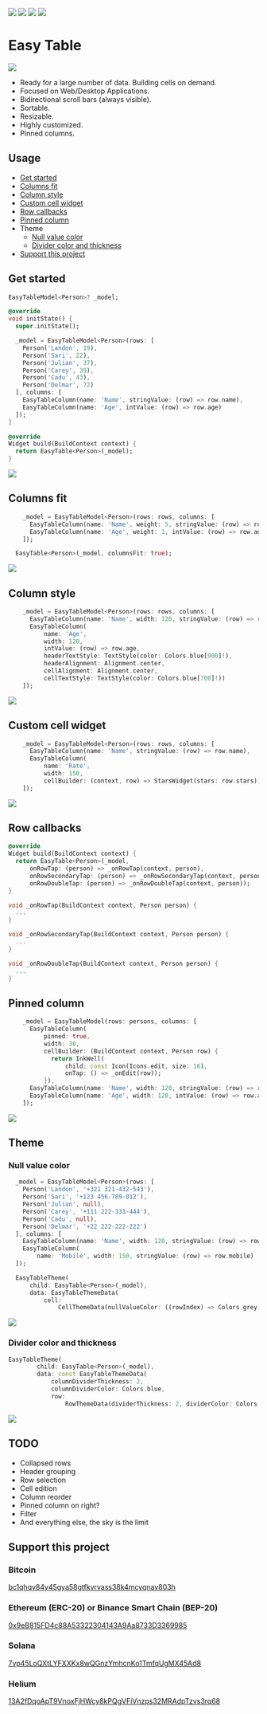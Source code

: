 [![](https://img.shields.io/pub/v/easy_table.svg)](https://pub.dev/packages/easy_table) [![](https://img.shields.io/badge/demo-try%20it%20out-blue)](https://caduandrade.github.io/easy_table_flutter_demo/) [![](https://img.shields.io/badge/Flutter-%E2%9D%A4-red)](https://flutter.dev/) [![](https://img.shields.io/badge/donate-crypto-green)](#support-this-project)

# Easy Table

![](https://caduandrade.github.io/easy_table_flutter/easy_table_v4.png)

* Ready for a large number of data. Building cells on demand.
* Focused on Web/Desktop Applications.
* Bidirectional scroll bars (always visible).
* Sortable.
* Resizable.
* Highly customized.
* Pinned columns.

## Usage

* [Get started](#get-started)
* [Columns fit](#columns-fit)
* [Column style](#column-style)
* [Custom cell widget](#custom-cell-widget)
* [Row callbacks](#row-callbacks)
* [Pinned column](#pinned-column)
* Theme
  * [Null value color](#null-value-color)
  * [Divider color and thickness](#divider-color-and-thickness)
* [Support this project](#support-this-project)

## Get started

```dart
EasyTableModel<Person>? _model;

@override
void initState() {
  super.initState();

  _model = EasyTableModel<Person>(rows: [
    Person('Landon', 19),
    Person('Sari', 22),
    Person('Julian', 37),
    Person('Carey', 39),
    Person('Cadu', 43),
    Person('Delmar', 72)
  ], columns: [
    EasyTableColumn(name: 'Name', stringValue: (row) => row.name),
    EasyTableColumn(name: 'Age', intValue: (row) => row.age)
  ]);
}

@override
Widget build(BuildContext context) {
  return EasyTable<Person>(_model);
}
```

![](https://caduandrade.github.io/easy_table_flutter/get_started_v4.png)

## Columns fit

```dart
    _model = EasyTableModel<Person>(rows: rows, columns: [
      EasyTableColumn(name: 'Name', weight: 5, stringValue: (row) => row.name),
      EasyTableColumn(name: 'Age', weight: 1, intValue: (row) => row.age)
    ]);
```

```dart
  EasyTable<Person>(_model, columnsFit: true);
```

![](https://caduandrade.github.io/easy_table_flutter/columns_fit_v3.png)

## Column style

```dart
    _model = EasyTableModel<Person>(rows: rows, columns: [
      EasyTableColumn(name: 'Name', width: 120, stringValue: (row) => row.name),
      EasyTableColumn(
          name: 'Age',
          width: 120,
          intValue: (row) => row.age,
          headerTextStyle: TextStyle(color: Colors.blue[900]!),
          headerAlignment: Alignment.center,
          cellAlignment: Alignment.center,
          cellTextStyle: TextStyle(color: Colors.blue[700]!))
    ]);
```

![](https://caduandrade.github.io/easy_table_flutter/column_style_v1.png)

## Custom cell widget

```dart
    _model = EasyTableModel<Person>(rows: rows, columns: [
      EasyTableColumn(name: 'Name', stringValue: (row) => row.name),
      EasyTableColumn(
          name: 'Rate',
          width: 150,
          cellBuilder: (context, row) => StarsWidget(stars: row.stars))
    ]);
```

![](https://caduandrade.github.io/easy_table_flutter/custom_cell_widget_v1.png)

## Row callbacks

```dart
@override
Widget build(BuildContext context) {
  return EasyTable<Person>(_model,
      onRowTap: (person) => _onRowTap(context, person),
      onRowSecondaryTap: (person) => _onRowSecondaryTap(context, person),
      onRowDoubleTap: (person) => _onRowDoubleTap(context, person));
}

void _onRowTap(BuildContext context, Person person) {
  ...
}

void _onRowSecondaryTap(BuildContext context, Person person) {
  ...
}

void _onRowDoubleTap(BuildContext context, Person person) {
  ...
}
```

## Pinned column

```dart
    _model = EasyTableModel(rows: persons, columns: [
      EasyTableColumn(
          pinned: true,
          width: 30,
          cellBuilder: (BuildContext context, Person row) {
            return InkWell(
                child: const Icon(Icons.edit, size: 16),
                onTap: () => _onEdit(row));
          }),
      EasyTableColumn(name: 'Name', width: 120, stringValue: (row) => row.name),
      EasyTableColumn(name: 'Age', width: 120, intValue: (row) => row.age)
    ]);
```

![](https://caduandrade.github.io/easy_table_flutter/pinned_column_v3.png)

## Theme

### Null value color

```dart
  _model = EasyTableModel<Person>(rows: [
    Person('Landon', '+321 321-432-543'),
    Person('Sari', '+123 456-789-012'),
    Person('Julian', null),
    Person('Carey', '+111 222-333-444'),
    Person('Cadu', null),
    Person('Delmar', '+22 222-222-222')
  ], columns: [
    EasyTableColumn(name: 'Name', width: 120, stringValue: (row) => row.name),
    EasyTableColumn(
        name: 'Mobile', width: 150, stringValue: (row) => row.mobile)
  ]);
```

```dart
  EasyTableTheme(
      child: EasyTable<Person>(_model),
      data: EasyTableThemeData(
          cell:
              CellThemeData(nullValueColor: ((rowIndex) => Colors.grey[300]))));
```

![](https://caduandrade.github.io/easy_table_flutter/null_cell_color_v2.png)

### Divider color and thickness

```dart
EasyTableTheme(
        child: EasyTable<Person>(_model),
        data: const EasyTableThemeData(
            columnDividerThickness: 2,
            columnDividerColor: Colors.blue,
            row:
                RowThemeData(dividerThickness: 2, dividerColor: Colors.green)));
```

![](https://caduandrade.github.io/easy_table_flutter/theme_divider_v2.png)

## TODO

* Collapsed rows
* Header grouping
* Row selection
* Cell edition
* Column reorder
* Pinned column on right?
* Filter
* And everything else, the sky is the limit

## Support this project

### Bitcoin

[bc1qhqy84y45gya58gtfkvrvass38k4mcyqnav803h](https://www.blockchain.com/pt/btc/address/bc1qhqy84y45gya58gtfkvrvass38k4mcyqnav803h)

### Ethereum (ERC-20) or Binance Smart Chain (BEP-20)

[0x9eB815FD4c88A53322304143A9Aa8733D3369985](https://etherscan.io/address/0x9eb815fd4c88a53322304143a9aa8733d3369985)

### Solana

[7vp45LoQXtLYFXXKx8wQGnzYmhcnKo1TmfqUgMX45Ad8](https://explorer.solana.com/address/7vp45LoQXtLYFXXKx8wQGnzYmhcnKo1TmfqUgMX45Ad8)

### Helium

[13A2fDqoApT9VnoxFjHWcy8kPQgVFiVnzps32MRAdpTzvs3rq68](https://explorer.helium.com/accounts/13A2fDqoApT9VnoxFjHWcy8kPQgVFiVnzps32MRAdpTzvs3rq68)